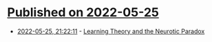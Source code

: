 # [Published on 2022-05-25](index.md)

* [2022-05-25, 21:22:11](https://news.ycombinator.com/item?id=31510736) - [Learning Theory and the Neurotic Paradox](https://psycnet.apa.org/record/2013-40438-001)
